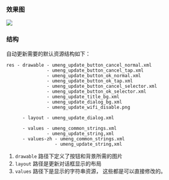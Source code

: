 ﻿### 效果图

![](https://raw.github.com/ntop001/umeng-android-sdk-theme/master/update/white-blue/white-blue.png)

### 结构

自动更新需要的默认资源结构如下：

```
res - drawable - umeng_update_button_cancel_normal.xml
               - umeng_update_button_cancel_tap.xml
               - umeng_update_button_ok_normal.xml
               - umeng_update_button_ok_tap.xml
               - umeng_update_button_cancel_selector.xml
               - umeng_update_button_ok_selector.xml
               - umeng_update_title_bg.xml
               - umeng_update_dialog_bg.xml
               - umeng_update_wifi_disable.png
               
      - layout - umeng_update_dialog.xml
      
      - values - umeng_common_strings.xml
               - umeng_update_string,xml
      - values-zh - umeng_common_strings.xml
                  - umeng_update_string,xml
```

1. `drawable`  路径下定义了按钮和背景所需的图片
2. `layout` 路径是更新对话框显示的布局
3. `values` 路径下是显示的字符串资源， 这些都是可以直接修改的。

